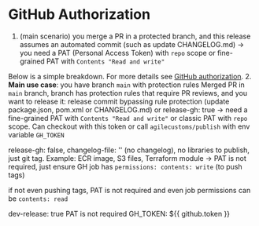 # GitHub Authorization


1. (main scenario) you merge a PR in a protected branch, and this release assumes an automated commit (such as update CHANGELOG.md)
   → you need a PAT (Personal Access Token) with `repo` scope or fine-grained PAT with `Contents "Read and write"`

Below is a simple breakdown. For more details see [GitHub authorization](./docs/github-auth.md).
2.
**Main use case**: you have branch `main` with protection rules
Merged PR in `main` branch, branch has protection rules that require PR reviews, and you want to release it:
release commit bypassing rule protection (update package.json, pom.xml or CHANGELOG.md)
or release-gh: true
-> need a fine-grained PAT with `Contents "Read and write"` or classic PAT with `repo` scope.
Can checkout with this token or call `agilecustoms/publish` with env variable `GH_TOKEN`

release-gh: false, changelog-file: '' (no changelog), no libraries to publish, just git tag. Example: ECR image, S3 files, Terraform module
-> PAT is not required, just ensure GH job has `permissions: contents: write` (to push tags)

if not even pushing tags, PAT is not required and even job permissions can be `contents: read`

dev-release: true
PAT is not required
GH_TOKEN: ${{ github.token }}